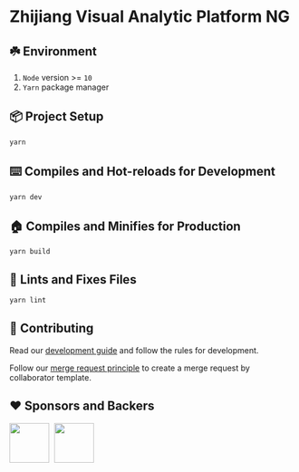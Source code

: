 # Zhijiang Visual Analytic Platform NG
## ☘️ Environment
1. `Node` version >= `10`
2. `Yarn` package manager

## 📦 Project Setup
```bash
yarn
```

## ⌨️ Compiles and Hot-reloads for Development
```bash
yarn dev
```

## 🏠 Compiles and Minifies for Production
```
yarn build
```

## 🔨 Lints and Fixes Files
```bash
yarn lint
```

## 🚩 Contributing
Read our [development guide](docs/development-guide.md) and follow the rules for development.

Follow our [merge request principle](docs/merge-request-principle.md) to create a merge request by collaborator template.


## ❤️ Sponsors and Backers
<img src="https://timgsa.baidu.com/timg?image&quality=80&size=b9999_10000&sec=1586361725902&di=71a8f5e5ee2e0e9e991fbba7218ca595&imgtype=0&src=http%3A%2F%2F5b0988e595225.cdn.sohucs.com%2Fimages%2F20171030%2F555a490e9b5e46f7b1524dc8643f691c.jpeg" width="70"  />
<img src="https://zjuidg.org/images/logo.png" width="70" style="margin-left:5px" />


